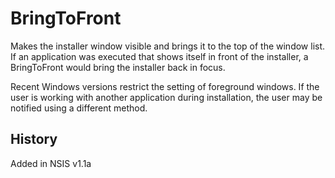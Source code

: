 # BringToFront

Makes the installer window visible and brings it to the top of the window list. If an application was executed that shows itself in front of the installer, a BringToFront would bring the installer back in focus.

Recent Windows versions restrict the setting of foreground windows. If the user is working with another application during installation, the user may be notified using a different method.

## History

Added in NSIS v1.1a
